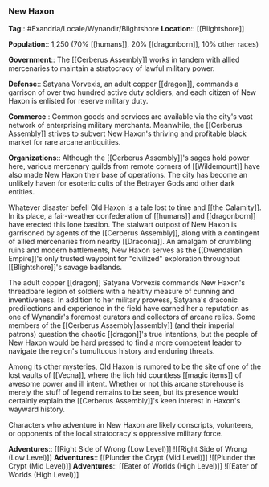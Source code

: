 ### New Haxon
**Tag**:: #Exandria/Locale/Wynandir/Blightshore
**Location**:: [[Blightshore]]

**Population**:: 1,250 (70% [[humans]], 20% [[dragonborn]], 10% other races)

**Government**:: The [[Cerberus Assembly]] works in tandem with allied mercenaries to maintain a stratocracy of lawful military power.

**Defense**:: Satyana Vorvexis, an adult copper [[dragon]], commands a garrison of over two hundred active duty soldiers, and each citizen of New Haxon is enlisted for reserve military duty.

**Commerce**:: Common goods and services are available via the city's vast network of enterprising military merchants. Meanwhile, the [[Cerberus Assembly]] strives to subvert New Haxon's thriving and profitable black market for rare arcane antiquities.

**Organizations**:: Although the [[Cerberus Assembly]]'s sages hold power here, various mercenary guilds from remote corners of [[Wildemount]] have also made New Haxon their base of operations. The city has become an unlikely haven for esoteric cults of the Betrayer Gods and other dark entities.

Whatever disaster befell Old Haxon is a tale lost to time and [[the Calamity]]. In its place, a fair-weather confederation of [[humans]] and [[dragonborn]] have erected this lone bastion. The stalwart outpost of New Haxon is garrisoned by agents of the [[Cerberus Assembly]], along with a contingent of allied mercenaries from nearby [[Draconia]]. An amalgam of crumbling ruins and modern battlements, New Haxon serves as the [[Dwendalian Empire]]'s only trusted waypoint for "civilized" exploration throughout [[Blightshore]]'s savage badlands.

The adult copper [[dragon]] Satyana Vorvexis commands New Haxon's threadbare legion of soldiers with a healthy measure of cunning and inventiveness. In addition to her military prowess, Satyana's draconic predilections and experience in the field have earned her a reputation as one of Wynandir's foremost curators and collectors of arcane relics. Some members of the [[Cerberus Assembly|assembly]] (and their imperial patrons) question the chaotic [[dragon]]'s true intentions, but the people of New Haxon would be hard pressed to find a more competent leader to navigate the region's tumultuous history and enduring threats.

Among its other mysteries, Old Haxon is rumored to be the site of one of the lost vaults of [[Vecna]], where the lich hid countless [[magic items]] of awesome power and ill intent. Whether or not this arcane storehouse is merely the stuff of legend remains to be seen, but its presence would certainly explain the [[Cerberus Assembly]]'s keen interest in Haxon's wayward history.

Characters who adventure in New Haxon are likely conscripts, volunteers, or opponents of the local stratocracy's oppressive military force.

**Adventures**:: [[Right Side of Wrong (Low Level)]]
![[Right Side of Wrong (Low Level)]]
**Adventures**:: [[Plunder the Crypt (Mid Level)]]
![[Plunder the Crypt (Mid Level)]]
**Adventures**:: [[Eater of Worlds (High Level)]]
![[Eater of Worlds (High Level)]]